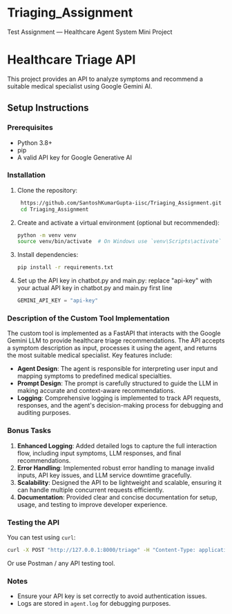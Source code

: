 # Triaging_Assignment
Test Assignment — Healthcare Agent System Mini Project

# Healthcare Triage API

This project provides an API to analyze symptoms and recommend a suitable medical specialist using Google Gemini AI.

## Setup Instructions

### Prerequisites
- Python 3.8+
- pip
- A valid API key for Google Generative AI

### Installation
1. Clone the repository:
   ```bash
    https://github.com/SantoshKumarGupta-iisc/Triaging_Assignment.git
    cd Triaging_Assignment
   ```

2. Create and activate a virtual environment (optional but recommended):
   ```bash
   python -m venv venv
   source venv/bin/activate  # On Windows use `venv\Scripts\activate`
   ```

3. Install dependencies:
   ```bash
   pip install -r requirements.txt
   ```

4. Set up the API key in chatbot.py and main.py:
    replace "api-key" with your actual API key in chatbot.py and main.py first line
    ```python
    GEMINI_API_KEY = "api-key"
    ```

### Description of the Custom Tool Implementation
The custom tool is implemented as a FastAPI that interacts with the Google Gemini LLM to provide healthcare triage recommendations. The API accepts a symptom description as input, processes it using the agent, and returns the most suitable medical specialist. Key features include:
- **Agent Design**: The agent is responsible for interpreting user input and mapping symptoms to predefined medical specialties.
- **Prompt Design**: The prompt is carefully structured to guide the LLM in making accurate and context-aware recommendations.
- **Logging**: Comprehensive logging is implemented to track API requests, responses, and the agent's decision-making process for debugging and auditing purposes.

### Bonus Tasks
1. **Enhanced Logging**: Added detailed logs to capture the full interaction flow, including input symptoms, LLM responses, and final recommendations.
2. **Error Handling**: Implemented robust error handling to manage invalid inputs, API key issues, and LLM service downtime gracefully.
3. **Scalability**: Designed the API to be lightweight and scalable, ensuring it can handle multiple concurrent requests efficiently.
4. **Documentation**: Provided clear and concise documentation for setup, usage, and testing to improve developer experience.


### Testing the API
You can test using `curl`:
```bash
curl -X POST "http://127.0.0.1:8000/triage" -H "Content-Type: application/json" -d '{"symptom_description": "I have chest pain."}'
```

Or use Postman / any API testing tool.

### Notes
- Ensure your API key is set correctly to avoid authentication issues.
- Logs are stored in `agent.log` for debugging purposes.